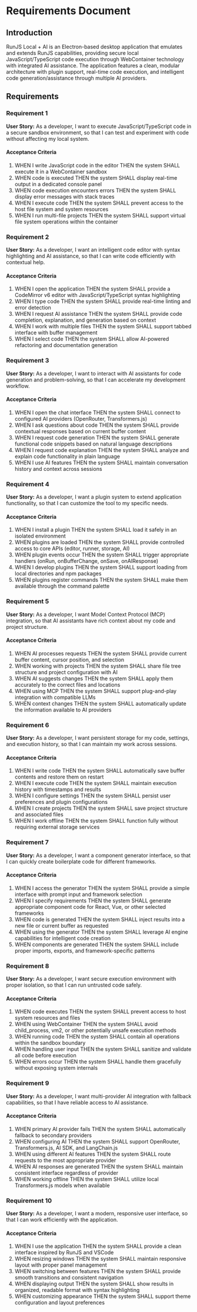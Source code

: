 # Requirements Document

## Introduction

RunJS Local + AI is an Electron-based desktop application that emulates and extends RunJS capabilities, providing secure local JavaScript/TypeScript code execution through WebContainer technology with integrated AI assistance. The application features a clean, modular architecture with plugin support, real-time code execution, and intelligent code generation/assistance through multiple AI providers.

## Requirements

### Requirement 1

**User Story:** As a developer, I want to execute JavaScript/TypeScript code in a secure sandbox environment, so that I can test and experiment with code without affecting my local system.

#### Acceptance Criteria

1. WHEN I write JavaScript code in the editor THEN the system SHALL execute it in a WebContainer sandbox
2. WHEN code is executed THEN the system SHALL display real-time output in a dedicated console panel
3. WHEN code execution encounters errors THEN the system SHALL display error messages with stack traces
4. WHEN I execute code THEN the system SHALL prevent access to the host file system and system resources
5. WHEN I run multi-file projects THEN the system SHALL support virtual file system operations within the container

### Requirement 2

**User Story:** As a developer, I want an intelligent code editor with syntax highlighting and AI assistance, so that I can write code efficiently with contextual help.

#### Acceptance Criteria

1. WHEN I open the application THEN the system SHALL provide a CodeMirror v6 editor with JavaScript/TypeScript syntax highlighting
2. WHEN I type code THEN the system SHALL provide real-time linting and error detection
3. WHEN I request AI assistance THEN the system SHALL provide code completion, explanation, and generation based on context
4. WHEN I work with multiple files THEN the system SHALL support tabbed interface with buffer management
5. WHEN I select code THEN the system SHALL allow AI-powered refactoring and documentation generation

### Requirement 3

**User Story:** As a developer, I want to interact with AI assistants for code generation and problem-solving, so that I can accelerate my development workflow.

#### Acceptance Criteria

1. WHEN I open the chat interface THEN the system SHALL connect to configured AI providers (OpenRouter, Transformers.js)
2. WHEN I ask questions about code THEN the system SHALL provide contextual responses based on current buffer content
3. WHEN I request code generation THEN the system SHALL generate functional code snippets based on natural language descriptions
4. WHEN I request code explanation THEN the system SHALL analyze and explain code functionality in plain language
5. WHEN I use AI features THEN the system SHALL maintain conversation history and context across sessions

### Requirement 4

**User Story:** As a developer, I want a plugin system to extend application functionality, so that I can customize the tool to my specific needs.

#### Acceptance Criteria

1. WHEN I install a plugin THEN the system SHALL load it safely in an isolated environment
2. WHEN plugins are loaded THEN the system SHALL provide controlled access to core APIs (editor, runner, storage, AI)
3. WHEN plugin events occur THEN the system SHALL trigger appropriate handlers (onRun, onBufferChange, onSave, onAIResponse)
4. WHEN I develop plugins THEN the system SHALL support loading from local directories and npm packages
5. WHEN plugins register commands THEN the system SHALL make them available through the command palette

### Requirement 5

**User Story:** As a developer, I want Model Context Protocol (MCP) integration, so that AI assistants have rich context about my code and project structure.

#### Acceptance Criteria

1. WHEN AI processes requests THEN the system SHALL provide current buffer content, cursor position, and selection
2. WHEN working with projects THEN the system SHALL share file tree structure and project configuration with AI
3. WHEN AI suggests changes THEN the system SHALL apply them accurately to the correct files and locations
4. WHEN using MCP THEN the system SHALL support plug-and-play integration with compatible LLMs
5. WHEN context changes THEN the system SHALL automatically update the information available to AI providers

### Requirement 6

**User Story:** As a developer, I want persistent storage for my code, settings, and execution history, so that I can maintain my work across sessions.

#### Acceptance Criteria

1. WHEN I write code THEN the system SHALL automatically save buffer contents and restore them on restart
2. WHEN I execute code THEN the system SHALL maintain execution history with timestamps and results
3. WHEN I configure settings THEN the system SHALL persist user preferences and plugin configurations
4. WHEN I create projects THEN the system SHALL save project structure and associated files
5. WHEN I work offline THEN the system SHALL function fully without requiring external storage services

### Requirement 7

**User Story:** As a developer, I want a component generator interface, so that I can quickly create boilerplate code for different frameworks.

#### Acceptance Criteria

1. WHEN I access the generator THEN the system SHALL provide a simple interface with prompt input and framework selection
2. WHEN I specify requirements THEN the system SHALL generate appropriate component code for React, Vue, or other selected frameworks
3. WHEN code is generated THEN the system SHALL inject results into a new file or current buffer as requested
4. WHEN using the generator THEN the system SHALL leverage AI engine capabilities for intelligent code creation
5. WHEN components are generated THEN the system SHALL include proper imports, exports, and framework-specific patterns

### Requirement 8

**User Story:** As a developer, I want secure execution environment with proper isolation, so that I can run untrusted code safely.

#### Acceptance Criteria

1. WHEN code executes THEN the system SHALL prevent access to host system resources and files
2. WHEN using WebContainer THEN the system SHALL avoid child_process, vm2, or other potentially unsafe execution methods
3. WHEN running code THEN the system SHALL contain all operations within the sandbox boundary
4. WHEN handling user input THEN the system SHALL sanitize and validate all code before execution
5. WHEN errors occur THEN the system SHALL handle them gracefully without exposing system internals

### Requirement 9

**User Story:** As a developer, I want multi-provider AI integration with fallback capabilities, so that I have reliable access to AI assistance.

#### Acceptance Criteria

1. WHEN primary AI provider fails THEN the system SHALL automatically fallback to secondary providers
2. WHEN configuring AI THEN the system SHALL support OpenRouter, Transformers.js, AI SDK, and LangChain.js
3. WHEN using different AI features THEN the system SHALL route requests to the most appropriate provider
4. WHEN AI responses are generated THEN the system SHALL maintain consistent interface regardless of provider
5. WHEN working offline THEN the system SHALL utilize local Transformers.js models when available

### Requirement 10

**User Story:** As a developer, I want a modern, responsive user interface, so that I can work efficiently with the application.

#### Acceptance Criteria

1. WHEN I use the application THEN the system SHALL provide a clean interface inspired by RunJS and VSCode
2. WHEN resizing windows THEN the system SHALL maintain responsive layout with proper panel management
3. WHEN switching between features THEN the system SHALL provide smooth transitions and consistent navigation
4. WHEN displaying output THEN the system SHALL show results in organized, readable format with syntax highlighting
5. WHEN customizing appearance THEN the system SHALL support theme configuration and layout preferences